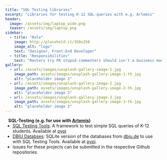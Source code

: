 ```yaml
---
title: "SQL Testing libraries"
excerpt: "Libraries for testing K-12 SQL-queries with e.g. Artemis"
header:
  image: /assets/img/laptop_wide.png
  teaser: /assets/img/laptop.png
sidebar:
  - title: "Role"
    image: http://placehold.it/350x250
    image_alt: "logo"
    text: "Designer, Front-End Developer"
  - title: "Responsibilities"
    text: "Reuters try PR stupid commenters should isn't a business model"
gallery:
  - url: /assets/images/unsplash-gallery-image-1.jpg
    image_path: assets/images/unsplash-gallery-image-1-th.jpg
    alt: "placeholder image 1"
  - url: /assets/images/unsplash-gallery-image-2.jpg
    image_path: assets/images/unsplash-gallery-image-2-th.jpg
    alt: "placeholder image 2"
  - url: /assets/images/unsplash-gallery-image-3.jpg
    image_path: assets/images/unsplash-gallery-image-3-th.jpg
    alt: "placeholder image 3"
---
```


<h4 style="margin:0 10px 0;">SQL-Testing (e.g. for use with <a href="https://artemisapp.github.io/"><autocolor>Artemis</autocolor></a>)</h4>

<ul style="margin:0 0 5px;">
  <li><a href="https://github.com/ValentinHerrmann/sql_testing_tools"><autocolor>SQL Testing Tools</autocolor></a>: A framework to test simple SQL queries of K-12 students. Available at <a href="https://pypi.org/project/sql-testing-tools/"><autocolor>pypi</autocolor></a></li>
  <li><a href="https://github.com/ValentinHerrmann/dbiu_databases"><autocolor>DBIU Databses</autocolor></a>: SQLite version of the databases from <a href="https://www.dbiu.de/"><autocolor>dbiu.de</autocolor></a> to use with SQL Testing Tools.  Available at <a href="https://pypi.org/project/dbiu-databases/"><autocolor>pypi</autocolor></a>.</li>
  <li>Issues for these projects can be submitted in the respective Github repositories.</li>
</ul>